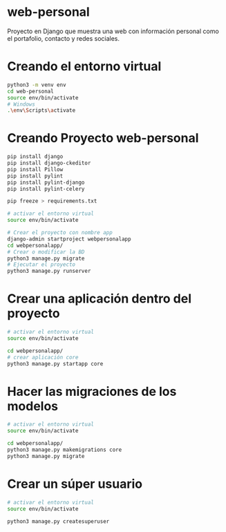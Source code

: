 # web-personal
Proyecto en Django que muestra una web con información personal como el portafolio, contacto y redes sociales.

# Creando el entorno virtual
```sh
python3 -m venv env
cd web-personal
source env/bin/activate
# Windows
.\env\Scripts\activate
```

# Creando Proyecto web-personal
```sh
pip install django
pip install django-ckeditor
pip install Pillow
pip install pylint
pip install pylint-django
pip install pylint-celery

pip freeze > requirements.txt
```

```sh
# activar el entorno virtual 
source env/bin/activate

# Crear el proyecto con nombre app
django-admin startproject webpersonalapp
cd webpersonalapp/
# Crear o modificar la BD
python3 manage.py migrate
# Ejecutar el proyecto
python3 manage.py runserver
```

# Crear una aplicación dentro del proyecto
```sh
# activar el entorno virtual 
source env/bin/activate

cd webpersonalapp/
# crear aplicación core
python3 manage.py startapp core
```

# Hacer las migraciones de los modelos
```sh
# activar el entorno virtual 
source env/bin/activate

cd webpersonalapp/
python3 manage.py makemigrations core
python3 manage.py migrate
```

# Crear un súper usuario
```sh
# activar el entorno virtual 
source env/bin/activate

python3 manage.py createsuperuser
```
